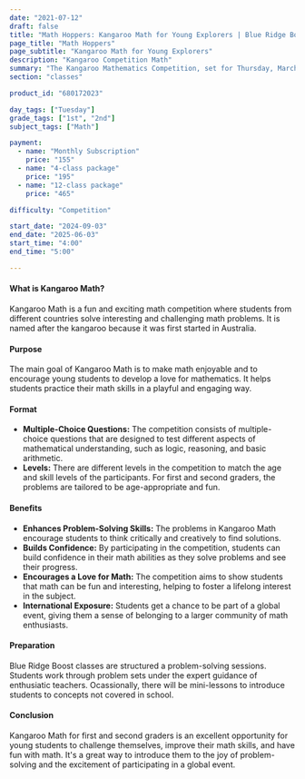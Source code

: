 ```yaml
---
date: "2021-07-12"
draft: false
title: "Math Hoppers: Kangaroo Math for Young Explorers | Blue Ridge Boost"
page_title: "Math Hoppers"
page_subtitle: "Kangaroo Math for Young Explorers"
description: "Kangaroo Competition Math"
summary: "The Kangaroo Mathematics Competition, set for Thursday, March 20, 2025, is an international event testing students' math skills. Preparation involves practicing past papers, reviewing key concepts, and improving time management. The multiple-choice test covers various math topics."
section: "classes"

product_id: "680172023"

day_tags: ["Tuesday"]
grade_tags: ["1st", "2nd"]
subject_tags: ["Math"]

payment:
  - name: "Monthly Subscription"
    price: "155"
  - name: "4-class package"
    price: "195"
  - name: "12-class package"
    price: "465"

difficulty: "Competition"

start_date: "2024-09-03"
end_date: "2025-06-03"
start_time: "4:00"
end_time: "5:00"

---
```

    
<h4>What is Kangaroo Math?</h4>
<p>Kangaroo Math is a fun and exciting math competition where students from different countries solve interesting and challenging math problems. It is named after the kangaroo because it was first started in Australia.</p>

<h4>Purpose</h4>
<p>The main goal of Kangaroo Math is to make math enjoyable and to encourage young students to develop a love for mathematics. It helps students practice their math skills in a playful and engaging way.</p>

<h4>Format</h4>
<ul>
    <li><strong>Multiple-Choice Questions:</strong> The competition consists of multiple-choice questions that are designed to test different aspects of mathematical understanding, such as logic, reasoning, and basic arithmetic.</li>
    <li><strong>Levels:</strong> There are different levels in the competition to match the age and skill levels of the participants. For first and second graders, the problems are tailored to be age-appropriate and fun.</li>
</ul>

<h4>Benefits</h4>
<div class="benefits">
    <ul>
        <li><strong>Enhances Problem-Solving Skills:</strong> The problems in Kangaroo Math encourage students to think critically and creatively to find solutions.</li>
        <li><strong>Builds Confidence:</strong> By participating in the competition, students can build confidence in their math abilities as they solve problems and see their progress.</li>
        <li><strong>Encourages a Love for Math:</strong> The competition aims to show students that math can be fun and interesting, helping to foster a lifelong interest in the subject.</li>
        <li><strong>International Exposure:</strong> Students get a chance to be part of a global event, giving them a sense of belonging to a larger community of math enthusiasts.</li>
    </ul>
</div>

<h4>Preparation</h4>

Blue Ridge Boost classes are structured a problem-solving sessions. Students work through problem sets under the expert guidance of enthusiatic teachers. Ocassionally, there will be mini-lessons to introduce students to concepts not covered in school.

<h4>Conclusion</h4>
<p>Kangaroo Math for first and second graders is an excellent opportunity for young students to challenge themselves, improve their math skills, and have fun with math. It's a great way to introduce them to the joy of problem-solving and the excitement of participating in a global event.</p>